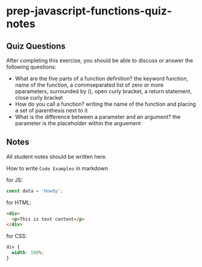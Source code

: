 # prep-javascript-functions-quiz-notes

## Quiz Questions

After completing this exercise, you should be able to discuss or answer the following questions:

- What are the five parts of a function definition?
  the keyword function, name of the function, a commseparated list of zero or more pparameters, surrounded by (), open curly bracket, a return statement, close curly bracket
- How do you call a function?
  writing the name of the function and placing a set of parenthesis next to it
- What is the difference between a parameter and an argument?
  the parameter is the placeholder within the arguement

## Notes

All student notes should be written here.

How to write `Code Examples` in markdown

for JS:

```javascript
const data = 'Howdy';
```

for HTML:

```html
<div>
  <p>This is text content</p>
</div>
```

for CSS:

```css
div {
  width: 100%;
}
```
